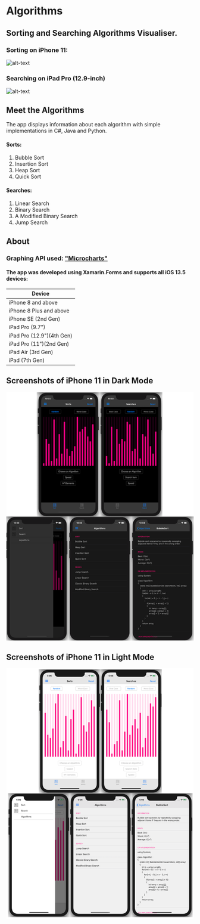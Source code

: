 # Algorithms
 
## Sorting and Searching Algorithms Visualiser.
### Sorting on iPhone 11: 
![alt-text](iPhoneGIF.gif) 
### Searching on iPad Pro (12.9-inch)
![alt-text](iPadGIF.gif) 

## Meet the Algorithms
The app displays information about each algorithm with simple implementations in C#, Java and Python.

#### Sorts:
1. Bubble Sort
2. Insertion Sort
3. Heap Sort
4. Quick Sort
#### Searches:
1. Linear Search
2. Binary Search
3. A Modified Binary Search
4. Jump Search

## About
### Graphing API used: ["Microcharts"](https://devblogs.microsoft.com/xamarin/microcharts-elegant-cross-platform-charts-for-any-app/)
#### The app was developed using Xamarin.Forms and supports all iOS 13.5 devices:

| Device                    |
| ------------------------- |
| iPhone 8 and above        |
| iPhone 8 Plus and above   |
| iPhone SE (2nd Gen)       |
| iPad Pro (9.7")           |
| iPad Pro (12.9")(4th Gen) |
| iPad Pro (11")(2nd Gen)   |
| iPad Air (3rd Gen)        |
| iPad (7th Gen)            |


## Screenshots of iPhone 11 in Dark Mode

![alt-text](Screenshots/DarkModeScreenshot.png)

## Screenshots of iPhone 11 in Light Mode

![alt-text](Screenshots/LightModeScreenshot.png)
